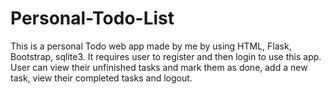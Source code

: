 # Personal-Todo-List
This is a personal Todo web app made by me by using HTML, Flask, Bootstrap, sqlite3.
It requires user to register and then login to use this app.
User can view their unfinished tasks and mark them as done, add a new task, view their completed tasks and logout.
